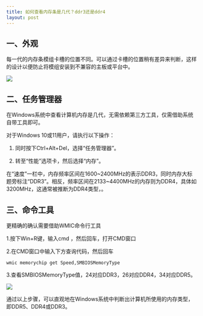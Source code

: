 ```yaml
---
title: 如何查看内存条是几代？ddr3还是ddr4
layout: post
---
```

## 一、外观

每一代的内存条模组卡槽的位置不同。可以通过卡槽的位置稍有差异来判断，这样的设计以便防止将模组安装到不兼容的主板或平台中。

![](https://cdn.GXC.LA/images/986dec176899e510fb3094c.png)

## 二、任务管理器

在Windows系统中查看计算机内存是几代，无需依赖第三方工具，仅需借助系统自带工具即可。

对于Windows 10或11用户，请执行以下操作：

1. 同时按下Ctrl+Alt+Del，选择“任务管理器”。

2. 转至“性能”选项卡，然后选择“内存”。


在“速度”一栏中，内存频率区间在1600~2400MHz的表示DDR3，同时内存大标题旁标注“DDR3”。相反，频率区间在2133~4400MHz的内存则为DDR4，具体如3200MHz，这通常被推断为DDR4类型，。

## 三、命令工具

更精确的确认需要借助WMIC命令行工具

1.按下Win+R键，输入cmd ，然后回车，打开CMD窗口

2.在CMD窗口中输入下方查询代码，然后回车

```
wmic memorychip get Speed,SMBIOSMemoryType
```

3.查看SMBIOSMemoryType值，24对应DDR3，26对应DDR4，34对应DDR5。

![](https://cdn.GXC.LA/images/p97173733.jpg)

通过以上步骤，可以直观地在Windows系统中判断出计算机所使用的内存类型，即DDR5、DDR4或DDR3。